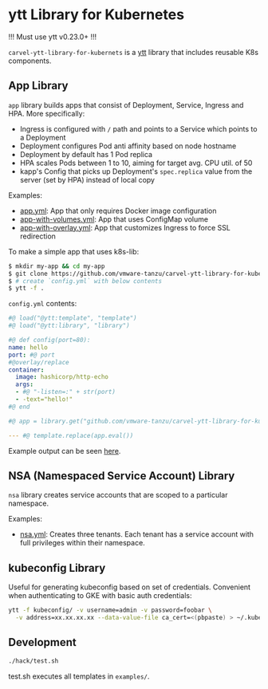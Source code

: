 # ytt Library for Kubernetes

!!! Must use ytt v0.23.0+ !!!

`carvel-ytt-library-for-kubernets` is a [ytt](https://github.com/vmware-tanzu/carvel-ytt) library that includes reusable K8s components.

## App Library

`app` library builds apps that consist of Deployment, Service, Ingress and HPA. More specifically:

- Ingress is configured with `/` path and points to a Service which points to a Deployment
- Deployment configures Pod anti affinity based on node hostname
- Deployment by default has 1 Pod replica
- HPA scales Pods between 1 to 10, aiming for target avg. CPU util. of 50
- kapp's Config that picks up Deployment's `spec.replica` value from the server (set by HPA) instead of local copy

Examples:

- [app.yml](examples/app.yml): App that only requires Docker image configuration
- [app-with-volumes.yml](examples/app-with-volumes.yml): App that uses ConfigMap volume
- [app-with-overlay.yml](examples/app-with-overlay.yml): App that customizes Ingress to force SSL redirection

To make a simple app that uses k8s-lib:

```bash
$ mkdir my-app && cd my-app
$ git clone https://github.com/vmware-tanzu/carvel-ytt-library-for-kubernetes _ytt_lib/github.com/vmware-tanzu/carvel-ytt-library-for-kubernetes
$ # create `config.yml` with below contents
$ ytt -f .
```

`config.yml` contents:

```yaml
#@ load("@ytt:template", "template")
#@ load("@ytt:library", "library")

#@ def config(port=80):
name: hello
port: #@ port
#@overlay/replace
container:
  image: hashicorp/http-echo
  args:
  - #@ "-listen=:" + str(port)
  - -text="hello!"
#@ end

#@ app = library.get("github.com/vmware-tanzu/carvel-ytt-library-for-kubernetes/app").with_data_values(config())

--- #@ template.replace(app.eval())
```

Example output can be seen [here](https://gist.github.com/cppforlife/f0016812ef398a6c6a22164c90999ce7).

## NSA (Namespaced Service Account) Library

`nsa` library creates service accounts that are scoped to a particular namespace.

Examples:

- [nsa.yml](examples/nsa.yml): Creates three tenants. Each tenant has a service account with full privileges within their namespace.

## kubeconfig Library

Useful for generating kubeconfig based on set of credentials. Convenient when authenticating to GKE with basic auth credentials:

```bash
ytt -f kubeconfig/ -v username=admin -v password=foobar \
  -v address=xx.xx.xx.xx --data-value-file ca_cert=<(pbpaste) > ~/.kube/dk-jan-9
```

## Development

```bash
./hack/test.sh
```

test.sh executes all templates in `examples/`.
